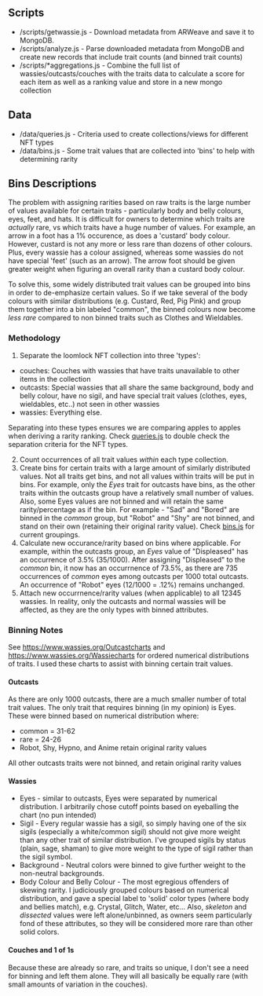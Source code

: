 ## Scripts

- /scripts/getwassie.js - Download metadata from ARWeave and save it to MongoDB.
- /scripts/analyze.js - Parse downloaded metadata from MongoDB and create new records that include trait counts (and binned trait counts)
- /scripts/\*aggregations.js - Combine the full list of wassies/outcasts/couches with the traits data to calculate a score for each item as well as a ranking value and store in a new mongo collection

## Data

- /data/queries.js - Criteria used to create collections/views for different NFT types
- /data/bins.js - Some trait values that are collected into 'bins' to help with determining rarity

## Bins Descriptions

The problem with assigning rarities based on raw traits is the large number of values available for certain traits - particularly body and belly colours, eyes, feet, and hats. It is difficult for owners to determine which traits are _actually_ rare, vs which traits have a huge number of values. For example, an arrow in a foot has a 1% occurence, as does a 'custard' body colour. However, custard is not any more or less rare than dozens of other colours. Plus, every wassie has a colour assigned, whereas some wassies do not have special 'feet' (such as an arrow). The arrow foot should be given greater weight when figuring an overall rarity than a custard body colour.

To solve this, some widely distributed trait values can be grouped into bins in order to de-emphasize certain values. So if we take several of the body colours with similar distributions (e.g. Custard, Red, Pig Pink) and group them together into a bin labeled "common", the binned colours now become _less rare_ compared to non binned traits such as Clothes and Wieldables.

### Methodology

1. Separate the loomlock NFT collection into three 'types':

- couches: Couches with wassies that have traits unavailable to other items in the collection
- outcasts: Special wassies that all share the same background, body and belly colour, have no sigil, and have special trait values (clothes, eyes, wieldables, etc..) not seen in other wassies
- wassies: Everything else.

Separating into these types ensures we are comparing apples to apples when deriving a rarity ranking. Check [queries.js](data/queries.js) to double check the separation criteria for the NFT types.

2. Count occurrences of all trait values _within_ each type collection.
3. Create bins for certain traits with a large amount of similarly distributed values. Not all traits get bins, and not all values within traits will be put in bins. For example, only the _Eyes_ trait for outcasts have bins, as the other traits within the outcasts group have a relatively small number of values. Also, some Eyes values are not binned and will retain the same rarity/percentage as if the bin. For example - "Sad" and "Bored" are binned in the _common_ group, but "Robot" and "Shy" are not binned, and stand on their own (retaining their original rarity value). Check [bins.js](/data/bins.js) for current groupings.
4. Calculate new occurance/rarity based on bins where applicable. For example, within the outcasts group, an _Eyes_ value of "Displeased" has an occurrence of 3.5% (35/1000). After assigning "Displeased" to the _common_ bin, it now has an occurrnence of 73.5%, as there are 735 occurrences of _common_ eyes among outcasts per 1000 total outcasts. An occurrence of "Robot" eyes (12/1000 = .12%) remains unchanged.
5. Attach new occurrnence/rarity values (when applicable) to all 12345 wassies. In reality, only the outcasts and normal wassies will be affected, as they are the only types with binned attributes.

### Binning Notes

See https://www.wassies.org/Outcastcharts and https://www.wassies.org/Wassiecharts for ordered numerical distributions of traits. I used these charts to assist with binning certain trait values.

#### Outcasts

As there are only 1000 outcasts, there are a much smaller number of total trait values. The only trait that requires binning (in my opinion) is Eyes. These were binned based on numerical distribution where:

- common = 31-62
- rare = 24-26
- Robot, Shy, Hypno, and Anime retain original rarity values

All other outcasts traits were not binned, and retain original rarity values

#### Wassies

- Eyes - similar to outcasts, Eyes were separated by numerical distribution. I arbitrarily chose cutoff points based on eyeballing the chart (no pun intended)
- Sigil - Every regular wassie has a sigil, so simply having one of the six sigils (especially a white/common sigil) should not give more weight than any other trait of similar distribution. I've grouped sigils by status (plain, sage, shaman) to give more weight to the type of sigil rather than the sigil symbol.
- Background - Neutral colors were binned to give further weight to the non-neutral backgrounds.
- Body Colour and Belly Colour - The most egregious offenders of skewing rarity. I judiciously grouped colours based on numerical distribution, and gave a special label to 'solid' color types (where body and bellies match), e.g. Crystal, Glitch, Water, etc... Also, _skeleton_ and _dissected_ values were left alone/unbinned, as owners seem particularly fond of these attributes, so they will be considered more rare than other solid colors.

#### Couches and 1 of 1s

Because these are already so rare, and traits so unique, I don't see a need for binning and left them alone. They will all basically be equally rare (with small amounts of variation in the couches).
